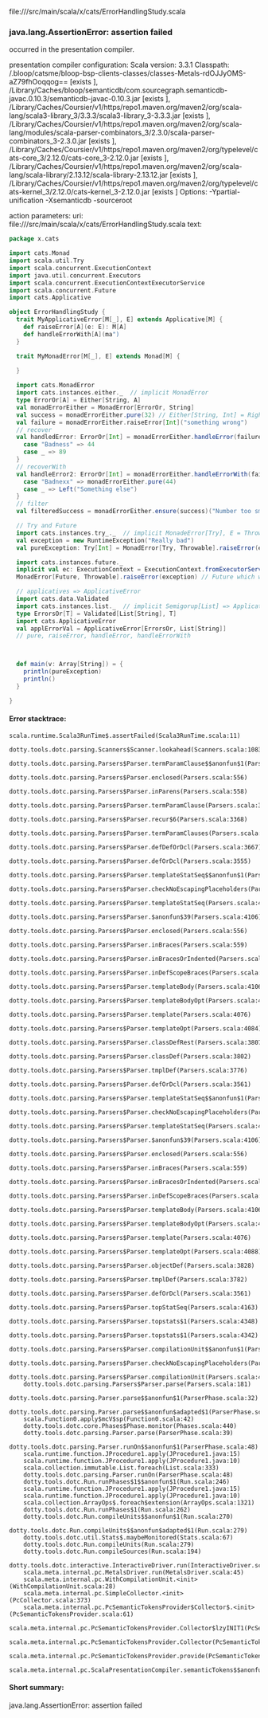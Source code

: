 file://<WORKSPACE>/src/main/scala/x/cats/ErrorHandlingStudy.scala
### java.lang.AssertionError: assertion failed

occurred in the presentation compiler.

presentation compiler configuration:
Scala version: 3.3.1
Classpath:
<WORKSPACE>/.bloop/catsme/bloop-bsp-clients-classes/classes-Metals-rdOJJyOMS-aZ79fhOoqqog== [exists ], <HOME>/Library/Caches/bloop/semanticdb/com.sourcegraph.semanticdb-javac.0.10.3/semanticdb-javac-0.10.3.jar [exists ], <HOME>/Library/Caches/Coursier/v1/https/repo1.maven.org/maven2/org/scala-lang/scala3-library_3/3.3.3/scala3-library_3-3.3.3.jar [exists ], <HOME>/Library/Caches/Coursier/v1/https/repo1.maven.org/maven2/org/scala-lang/modules/scala-parser-combinators_3/2.3.0/scala-parser-combinators_3-2.3.0.jar [exists ], <HOME>/Library/Caches/Coursier/v1/https/repo1.maven.org/maven2/org/typelevel/cats-core_3/2.12.0/cats-core_3-2.12.0.jar [exists ], <HOME>/Library/Caches/Coursier/v1/https/repo1.maven.org/maven2/org/scala-lang/scala-library/2.13.12/scala-library-2.13.12.jar [exists ], <HOME>/Library/Caches/Coursier/v1/https/repo1.maven.org/maven2/org/typelevel/cats-kernel_3/2.12.0/cats-kernel_3-2.12.0.jar [exists ]
Options:
-Ypartial-unification -Xsemanticdb -sourceroot <WORKSPACE>


action parameters:
uri: file://<WORKSPACE>/src/main/scala/x/cats/ErrorHandlingStudy.scala
text:
```scala
package x.cats

import cats.Monad
import scala.util.Try
import scala.concurrent.ExecutionContext
import java.util.concurrent.Executors
import scala.concurrent.ExecutionContextExecutorService
import scala.concurrent.Future
import cats.Applicative

object ErrorHandlingStudy {
  trait MyApplicativeError[M[_], E] extends Applicative[M] {
    def raiseError[A](e: E): M[A]
    def handleErrorWith[A](ma")
  }

  trait MyMonadError[M[_], E] extends Monad[M] {
    
  }

  import cats.MonadError
  import cats.instances.either._  // implicit MonadError
  type ErrorOr[A] = Either[String, A]
  val monadErrorEither = MonadError[ErrorOr, String]
  val success = monadErrorEither.pure(32) // Either[String, Int] = Right(32)
  val failure = monadErrorEither.raiseError[Int]("something wrong")
  // recover
  val handledError: ErrorOr[Int] = monadErrorEither.handleError(failure) {
    case "Badness" => 44
    case _ => 89
  }
  // recoverWith
  val handleError2: ErrorOr[Int] = monadErrorEither.handleErrorWith(failure) {
    case "Badnexx" => monadErrorEither.pure(44)
    case _ => Left("Something else")
  }
  // filter
  val filteredSuccess = monadErrorEither.ensure(success)("Number too small")(_ > 100)

  // Try and Future
  import cats.instances.try_._  // implicit MonadeError[Try], E = Throwable
  val exception = new RuntimeException("Really bad")
  val pureException: Try[Int] = MonadError[Try, Throwable].raiseError(exception) // Try[Nothing]

  import cats.instances.future._
  implicit val ec: ExecutionContext = ExecutionContext.fromExecutorService(Executors.newFixedThreadPool(8))
  MonadError[Future, Throwable].raiseError(exception) // Future which will complete with a Future(exception)

  // applicatives => ApplicativeError
  import cats.data.Validated
  import cats.instances.list._  // implicit Semigorup[List] => ApplicativeError[ErrorsOr, List[String]]
  type ErrorsOr[T] = Validated[List[String], T]
  import cats.ApplicativeError
  val applErrorVal = ApplicativeError[ErrorsOr, List[String]]
  // pure, raiseError, handleError, handleErrorWith



  def main(v: Array[String]) = {
    println(pureException)
    println()
  }

}

```



#### Error stacktrace:

```
scala.runtime.Scala3RunTime$.assertFailed(Scala3RunTime.scala:11)
	dotty.tools.dotc.parsing.Scanners$Scanner.lookahead(Scanners.scala:1083)
	dotty.tools.dotc.parsing.Parsers$Parser.termParamClause$$anonfun$1(Parsers.scala:3328)
	dotty.tools.dotc.parsing.Parsers$Parser.enclosed(Parsers.scala:556)
	dotty.tools.dotc.parsing.Parsers$Parser.inParens(Parsers.scala:558)
	dotty.tools.dotc.parsing.Parsers$Parser.termParamClause(Parsers.scala:3344)
	dotty.tools.dotc.parsing.Parsers$Parser.recur$6(Parsers.scala:3368)
	dotty.tools.dotc.parsing.Parsers$Parser.termParamClauses(Parsers.scala:3376)
	dotty.tools.dotc.parsing.Parsers$Parser.defDefOrDcl(Parsers.scala:3667)
	dotty.tools.dotc.parsing.Parsers$Parser.defOrDcl(Parsers.scala:3555)
	dotty.tools.dotc.parsing.Parsers$Parser.templateStatSeq$$anonfun$1(Parsers.scala:4224)
	dotty.tools.dotc.parsing.Parsers$Parser.checkNoEscapingPlaceholders(Parsers.scala:500)
	dotty.tools.dotc.parsing.Parsers$Parser.templateStatSeq(Parsers.scala:4232)
	dotty.tools.dotc.parsing.Parsers$Parser.$anonfun$39(Parsers.scala:4106)
	dotty.tools.dotc.parsing.Parsers$Parser.enclosed(Parsers.scala:556)
	dotty.tools.dotc.parsing.Parsers$Parser.inBraces(Parsers.scala:559)
	dotty.tools.dotc.parsing.Parsers$Parser.inBracesOrIndented(Parsers.scala:570)
	dotty.tools.dotc.parsing.Parsers$Parser.inDefScopeBraces(Parsers.scala:573)
	dotty.tools.dotc.parsing.Parsers$Parser.templateBody(Parsers.scala:4106)
	dotty.tools.dotc.parsing.Parsers$Parser.templateBodyOpt(Parsers.scala:4099)
	dotty.tools.dotc.parsing.Parsers$Parser.template(Parsers.scala:4076)
	dotty.tools.dotc.parsing.Parsers$Parser.templateOpt(Parsers.scala:4084)
	dotty.tools.dotc.parsing.Parsers$Parser.classDefRest(Parsers.scala:3807)
	dotty.tools.dotc.parsing.Parsers$Parser.classDef(Parsers.scala:3802)
	dotty.tools.dotc.parsing.Parsers$Parser.tmplDef(Parsers.scala:3776)
	dotty.tools.dotc.parsing.Parsers$Parser.defOrDcl(Parsers.scala:3561)
	dotty.tools.dotc.parsing.Parsers$Parser.templateStatSeq$$anonfun$1(Parsers.scala:4224)
	dotty.tools.dotc.parsing.Parsers$Parser.checkNoEscapingPlaceholders(Parsers.scala:500)
	dotty.tools.dotc.parsing.Parsers$Parser.templateStatSeq(Parsers.scala:4232)
	dotty.tools.dotc.parsing.Parsers$Parser.$anonfun$39(Parsers.scala:4106)
	dotty.tools.dotc.parsing.Parsers$Parser.enclosed(Parsers.scala:556)
	dotty.tools.dotc.parsing.Parsers$Parser.inBraces(Parsers.scala:559)
	dotty.tools.dotc.parsing.Parsers$Parser.inBracesOrIndented(Parsers.scala:570)
	dotty.tools.dotc.parsing.Parsers$Parser.inDefScopeBraces(Parsers.scala:573)
	dotty.tools.dotc.parsing.Parsers$Parser.templateBody(Parsers.scala:4106)
	dotty.tools.dotc.parsing.Parsers$Parser.templateBodyOpt(Parsers.scala:4099)
	dotty.tools.dotc.parsing.Parsers$Parser.template(Parsers.scala:4076)
	dotty.tools.dotc.parsing.Parsers$Parser.templateOpt(Parsers.scala:4088)
	dotty.tools.dotc.parsing.Parsers$Parser.objectDef(Parsers.scala:3828)
	dotty.tools.dotc.parsing.Parsers$Parser.tmplDef(Parsers.scala:3782)
	dotty.tools.dotc.parsing.Parsers$Parser.defOrDcl(Parsers.scala:3561)
	dotty.tools.dotc.parsing.Parsers$Parser.topStatSeq(Parsers.scala:4163)
	dotty.tools.dotc.parsing.Parsers$Parser.topstats$1(Parsers.scala:4348)
	dotty.tools.dotc.parsing.Parsers$Parser.topstats$1(Parsers.scala:4342)
	dotty.tools.dotc.parsing.Parsers$Parser.compilationUnit$$anonfun$1(Parsers.scala:4353)
	dotty.tools.dotc.parsing.Parsers$Parser.checkNoEscapingPlaceholders(Parsers.scala:500)
	dotty.tools.dotc.parsing.Parsers$Parser.compilationUnit(Parsers.scala:4358)
	dotty.tools.dotc.parsing.Parsers$Parser.parse(Parsers.scala:181)
	dotty.tools.dotc.parsing.Parser.parse$$anonfun$1(ParserPhase.scala:32)
	dotty.tools.dotc.parsing.Parser.parse$$anonfun$adapted$1(ParserPhase.scala:39)
	scala.Function0.apply$mcV$sp(Function0.scala:42)
	dotty.tools.dotc.core.Phases$Phase.monitor(Phases.scala:440)
	dotty.tools.dotc.parsing.Parser.parse(ParserPhase.scala:39)
	dotty.tools.dotc.parsing.Parser.runOn$$anonfun$1(ParserPhase.scala:48)
	scala.runtime.function.JProcedure1.apply(JProcedure1.java:15)
	scala.runtime.function.JProcedure1.apply(JProcedure1.java:10)
	scala.collection.immutable.List.foreach(List.scala:333)
	dotty.tools.dotc.parsing.Parser.runOn(ParserPhase.scala:48)
	dotty.tools.dotc.Run.runPhases$1$$anonfun$1(Run.scala:246)
	scala.runtime.function.JProcedure1.apply(JProcedure1.java:15)
	scala.runtime.function.JProcedure1.apply(JProcedure1.java:10)
	scala.collection.ArrayOps$.foreach$extension(ArrayOps.scala:1321)
	dotty.tools.dotc.Run.runPhases$1(Run.scala:262)
	dotty.tools.dotc.Run.compileUnits$$anonfun$1(Run.scala:270)
	dotty.tools.dotc.Run.compileUnits$$anonfun$adapted$1(Run.scala:279)
	dotty.tools.dotc.util.Stats$.maybeMonitored(Stats.scala:67)
	dotty.tools.dotc.Run.compileUnits(Run.scala:279)
	dotty.tools.dotc.Run.compileSources(Run.scala:194)
	dotty.tools.dotc.interactive.InteractiveDriver.run(InteractiveDriver.scala:165)
	scala.meta.internal.pc.MetalsDriver.run(MetalsDriver.scala:45)
	scala.meta.internal.pc.WithCompilationUnit.<init>(WithCompilationUnit.scala:28)
	scala.meta.internal.pc.SimpleCollector.<init>(PcCollector.scala:373)
	scala.meta.internal.pc.PcSemanticTokensProvider$Collector$.<init>(PcSemanticTokensProvider.scala:61)
	scala.meta.internal.pc.PcSemanticTokensProvider.Collector$lzyINIT1(PcSemanticTokensProvider.scala:61)
	scala.meta.internal.pc.PcSemanticTokensProvider.Collector(PcSemanticTokensProvider.scala:61)
	scala.meta.internal.pc.PcSemanticTokensProvider.provide(PcSemanticTokensProvider.scala:90)
	scala.meta.internal.pc.ScalaPresentationCompiler.semanticTokens$$anonfun$1(ScalaPresentationCompiler.scala:117)
```
#### Short summary: 

java.lang.AssertionError: assertion failed
